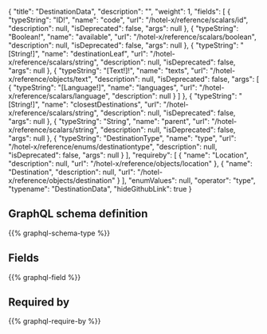 {
  "title": "DestinationData",
  "description": "",
  "weight": 1,
  "fields": [
    {
      "typeString": "ID!",
      "name": "code",
      "url": "/hotel-x/reference/scalars/id",
      "description": null,
      "isDeprecated": false,
      "args": null
    },
    {
      "typeString": "Boolean!",
      "name": "available",
      "url": "/hotel-x/reference/scalars/boolean",
      "description": null,
      "isDeprecated": false,
      "args": null
    },
    {
      "typeString": "[String!]",
      "name": "destinationLeaf",
      "url": "/hotel-x/reference/scalars/string",
      "description": null,
      "isDeprecated": false,
      "args": null
    },
    {
      "typeString": "[Text!]!",
      "name": "texts",
      "url": "/hotel-x/reference/objects/text",
      "description": null,
      "isDeprecated": false,
      "args": [
        {
          "typeString": "[Language!]",
          "name": "languages",
          "url": "/hotel-x/reference/scalars/language",
          "description": null
        }
      ]
    },
    {
      "typeString": "[String!]",
      "name": "closestDestinations",
      "url": "/hotel-x/reference/scalars/string",
      "description": null,
      "isDeprecated": false,
      "args": null
    },
    {
      "typeString": "String",
      "name": "parent",
      "url": "/hotel-x/reference/scalars/string",
      "description": null,
      "isDeprecated": false,
      "args": null
    },
    {
      "typeString": "DestinationType",
      "name": "type",
      "url": "/hotel-x/reference/enums/destinationtype",
      "description": null,
      "isDeprecated": false,
      "args": null
    }
  ],
  "requireby": [
    {
      "name": "Location",
      "description": null,
      "url": "/hotel-x/reference/objects/location"
    },
    {
      "name": "Destination",
      "description": null,
      "url": "/hotel-x/reference/objects/destination"
    }
  ],
  "enumValues": null,
  "operator": "type",
  "typename": "DestinationData",
  "hideGithubLink": true
}
## GraphQL schema definition

{{% graphql-schema-type %}}

## Fields

{{% graphql-field %}}

## Required by

{{% graphql-require-by %}}
